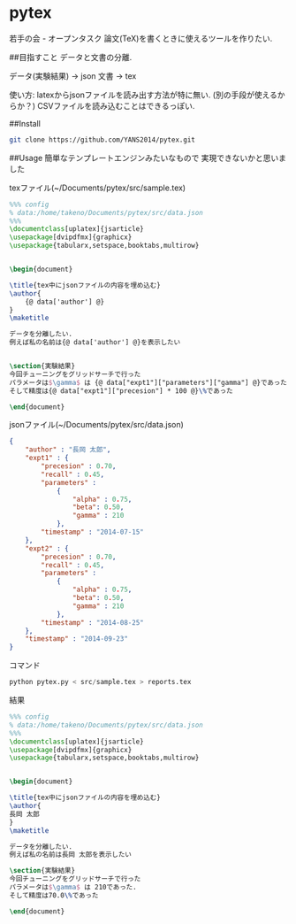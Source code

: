 pytex
==========
若手の会 - オープンタスク
論文(TeX)を書くときに使えるツールを作りたい.


##目指すこと
データと文書の分離.

データ(実験結果) → json
文書 → tex

使い方:
latexからjsonファイルを読み出す方法が特に無い. (別の手段が使えるからか？)
CSVファイルを読み込むことはできるっぽい. 

##Install
```zsh
git clone https://github.com/YANS2014/pytex.git
```

##Usage
簡単なテンプレートエンジンみたいなもので
実現できないかと思いました

texファイル(~/Documents/pytex/src/sample.tex)
``` tex
%%% config
% data:/home/takeno/Documents/pytex/src/data.json
%%%
\documentclass[uplatex]{jsarticle} 
\usepackage[dvipdfmx]{graphicx}                                     
\usepackage{tabularx,setspace,booktabs,multirow} 


\begin{document}

\title{tex中にjsonファイルの内容を埋め込む} 
\author{
    {@ data['author'] @}
}
\maketitle

データを分離したい.
例えば私の名前は{@ data['author'] @}を表示したい


\section{実験結果}
今回チューニングをグリッドサーチで行った
パラメータは$\gamma$ は {@ data["expt1"]["parameters"]["gamma"] @}であった.
そして精度は{@ data["expt1"]["precesion"] * 100 @}\%であった

\end{document}

```

jsonファイル(~/Documents/pytex/src/data.json)
``` json
{
    "author" : "長岡 太郎",
    "expt1" : {
        "precesion" : 0.70,
        "recall" : 0.45,
        "parameters" : 
            { 
                "alpha" : 0.75,
                "beta": 0.50,
                "gamma" : 210
            },
        "timestamp" : "2014-07-15"
    },
    "expt2" : {
        "precesion" : 0.70,
        "recall" : 0.45,
        "parameters" : 
            { 
                "alpha" : 0.75,
                "beta": 0.50,
                "gamma" : 210
            },
        "timestamp" : "2014-08-25"
    },
    "timestamp" : "2014-09-23"
}
```

コマンド
``` python
python pytex.py < src/sample.tex > reports.tex
```

結果
``` tex
%%% config
% data:/home/takeno/Documents/pytex/src/data.json
%%%
\documentclass[uplatex]{jsarticle}
\usepackage[dvipdfmx]{graphicx}
\usepackage{tabularx,setspace,booktabs,multirow}


\begin{document}

\title{tex中にjsonファイルの内容を埋め込む}
\author{
長岡 太郎
}
\maketitle

データを分離したい.
例えば私の名前は長岡 太郎を表示したい

\section{実験結果}
今回チューニングをグリッドサーチで行った
パラメータは$\gamma$ は 210であった.
そして精度は70.0\%であった

\end{document}
 
```

